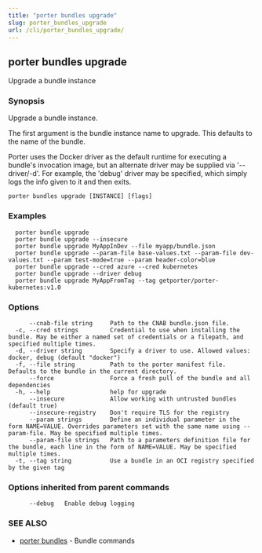 ```yaml
---
title: "porter bundles upgrade"
slug: porter_bundles_upgrade
url: /cli/porter_bundles_upgrade/
---
```

## porter bundles upgrade

Upgrade a bundle instance

### Synopsis

Upgrade a bundle instance.

The first argument is the bundle instance name to upgrade. This defaults to the name of the bundle.

Porter uses the Docker driver as the default runtime for executing a bundle's invocation image, but an alternate driver may be supplied via '--driver/-d'.
For example, the 'debug' driver may be specified, which simply logs the info given to it and then exits.

```
porter bundles upgrade [INSTANCE] [flags]
```

### Examples

```
  porter bundle upgrade
  porter bundle upgrade --insecure
  porter bundle upgrade MyAppInDev --file myapp/bundle.json
  porter bundle upgrade --param-file base-values.txt --param-file dev-values.txt --param test-mode=true --param header-color=blue
  porter bundle upgrade --cred azure --cred kubernetes
  porter bundle upgrade --driver debug
  porter bundle upgrade MyAppFromTag --tag getporter/porter-kubernetes:v1.0

```

### Options

```
      --cnab-file string     Path to the CNAB bundle.json file.
  -c, --cred strings         Credential to use when installing the bundle. May be either a named set of credentials or a filepath, and specified multiple times.
  -d, --driver string        Specify a driver to use. Allowed values: docker, debug (default "docker")
  -f, --file string          Path to the porter manifest file. Defaults to the bundle in the current directory.
      --force                Force a fresh pull of the bundle and all dependencies
  -h, --help                 help for upgrade
      --insecure             Allow working with untrusted bundles (default true)
      --insecure-registry    Don't require TLS for the registry
      --param strings        Define an individual parameter in the form NAME=VALUE. Overrides parameters set with the same name using --param-file. May be specified multiple times.
      --param-file strings   Path to a parameters definition file for the bundle, each line in the form of NAME=VALUE. May be specified multiple times.
  -t, --tag string           Use a bundle in an OCI registry specified by the given tag
```

### Options inherited from parent commands

```
      --debug   Enable debug logging
```

### SEE ALSO

* [porter bundles](/cli/porter_bundles/)	 - Bundle commands

